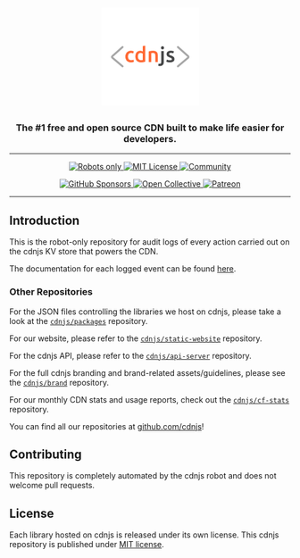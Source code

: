 <h1 align="center">
    <a href="https://cdnjs.com"><img src="https://raw.githubusercontent.com/cdnjs/brand/master/logo/standard/dark-512.png" width="175px" alt="< cdnjs >"></a>
</h1>

<h3 align="center">The #1 free and open source CDN built to make life easier for developers.</h3>

---

<p align="center">
 <a href="#contributing">
   <img src="https://img.shields.io/badge/Robots-only-red.svg?style=flat-square" alt="Robots only">
 </a>
 <a href="https://github.com/cdnjs/logs/blob/master/LICENSE">
  <img src="https://img.shields.io/badge/License-MIT-brightgreen.svg?style=flat-square" alt="MIT License">
 </a>
 <a href="https://cdnjs.discourse.group/">
  <img src="https://img.shields.io/discourse/https/cdnjs.discourse.group/status.svg?label=Community%20Discourse&style=flat-square" alt="Community">
 </a>
</p>

<p align="center">
 <a href="https://github.com/cdnjs/packages/blob/master/README.md#donate-and-support-us">
  <img src="https://img.shields.io/badge/GitHub-Sponsors-EA4AAA.svg?style=flat-square" alt="GitHub Sponsors">
 </a>
 <a href="https://opencollective.com/cdnjs">
  <img src="https://img.shields.io/badge/Open%20Collective-Support%20Us-3385FF.svg?style=flat-square" alt="Open Collective">
 </a>
 <a href="https://www.patreon.com/cdnjs">
  <img src="https://img.shields.io/badge/Patreon-Become%20a%20Patron-E95420.svg?style=flat-square" alt="Patreon">
 </a>
</p>

---

## Introduction

This is the robot-only repository for audit logs of every action carried out on the cdnjs KV store that powers the CDN.

The documentation for each logged event can be found [here](events.md).

### Other Repositories

For the JSON files controlling the libraries we host on cdnjs, please take a look at the [`cdnjs/packages`](https://github.com/cdnjs/packages) repository.

For our website, please refer to the [`cdnjs/static-website`](https://github.com/cdnjs/static-website) repository.

For the cdnjs API, please refer to the [`cdnjs/api-server`](https://github.com/cdnjs/api-server) repository.

For the full cdnjs branding and brand-related assets/guidelines, please see the [`cdnjs/brand`](https://github.com/cdnjs/brand) repository.

For our monthly CDN stats and usage reports, check out the [`cdnjs/cf-stats`](https://github.com/cdnjs/cf-stats) repository.

You can find all our repositories at [github.com/cdnjs](https://github.com/cdnjs)!

## Contributing

This repository is completely automated by the cdnjs robot and does not welcome pull requests.

## License

Each library hosted on cdnjs is released under its own license. This cdnjs repository is published under [MIT license](LICENSE).
